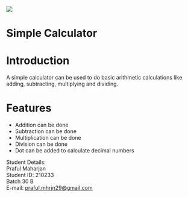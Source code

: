  ![](images/calculator.ico)

# Simple Calculator

# Introduction
A simple calculator can be used to do basic arithmetic calculations like adding, subtracting, multiplying and dividing.


# Features
- Addition can be done
- Subtraction can be done
- Multiplication can be done
- Division can be done
- Dot can be added to calculate decimal numbers




Student Details:<br>
Praful Maharjan<br>
Student ID: 210233<br>
Batch 30 B<br>
E-mail: praful.mhrjn29@gmail.com<br>
